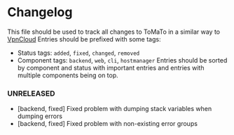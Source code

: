 # Changelog

This file should be used to track all changes to ToMaTo in a similar way to [VpnCloud](https://github.com/dswd/vpncloud.rs/blob/master/CHANGELOG.md)
Entries should be prefixed with some tags:
- Status tags: `added`, `fixed`, `changed`, `removed`
- Component tags: `backend`, `web`, `cli`, `hostmanager`
Entries should be sorted by component and status with important entries and entries with multiple components being on top.


### UNRELEASED
- [backend, fixed] Fixed problem with dumping stack variables when dumping errors
- [backend, fixed] Fixed problem with non-existing error groups
